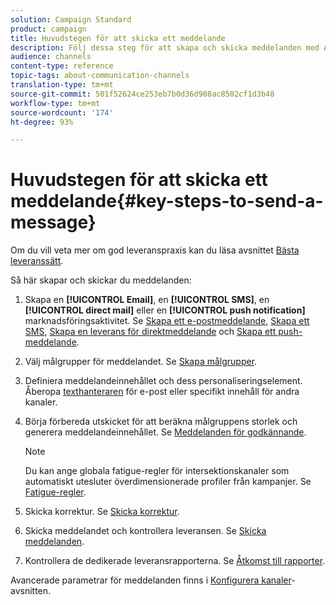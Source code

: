 ```yaml
---
solution: Campaign Standard
product: campaign
title: Huvudstegen för att skicka ett meddelande
description: Följ dessa steg för att skapa och skicka meddelanden med Adobe Campaign.
audience: channels
content-type: reference
topic-tags: about-communication-channels
translation-type: tm+mt
source-git-commit: 501f52624ce253eb7b0d36d908ac8502cf1d3b48
workflow-type: tm+mt
source-wordcount: '174'
ht-degree: 93%

---
```



# Huvudstegen för att skicka ett meddelande{#key-steps-to-send-a-message}

Om du vill veta mer om god leveranspraxis kan du läsa avsnittet [Bästa leveranssätt](../../sending/using/delivery-best-practices.md).

Så här skapar och skickar du meddelanden:

1. Skapa en **[!UICONTROL Email]**, en **[!UICONTROL SMS]**, en **[!UICONTROL direct mail]** eller en **[!UICONTROL push notification]** marknadsföringsaktivitet.    Se [Skapa ett e-postmeddelande](../../channels/using/creating-an-email.md), [Skapa ett SMS](../../channels/using/creating-an-sms-message.md), [Skapa en leverans för direktmeddelande](../../channels/using/creating-the-direct-mail.md) och [Skapa ett push-meddelande](../../channels/using/preparing-and-sending-a-push-notification.md).
1. Välj målgrupper för meddelandet.  Se [Skapa målgrupper](../../audiences/using/creating-audiences.md).
1. Definiera meddelandeinnehållet och dess personaliseringselement.    Åberopa [texthanteraren](../../designing/using/designing-content-in-adobe-campaign.md) för e-post eller specifikt innehåll för andra kanaler.
1. Börja förbereda utskicket för att beräkna målgruppens storlek och generera meddelandeinnehållet.                Se [Meddelanden för godkännande](../../sending/using/preparing-the-send.md).

   >[!NOTE]
   >
   >Du kan ange globala fatigue-regler för intersektionskanaler som automatiskt utesluter överdimensionerade profiler från kampanjer. Se [Fatigue-regler](../../sending/using/fatigue-rules.md).

1. Skicka korrektur.    Se [Skicka korrektur](../../sending/using/sending-proofs.md).
1. Skicka meddelandet och kontrollera leveransen.    Se [Skicka meddelanden](../../sending/using/confirming-the-send.md).
1. Kontrollera de dedikerade leveransrapporterna.    Se [Åtkomst till rapporter](../../reporting/using/about-dynamic-reports.md).

Avancerade parametrar för meddelanden finns i [Konfigurera kanaler](../../administration/using/about-channel-configuration.md)-avsnitten.
